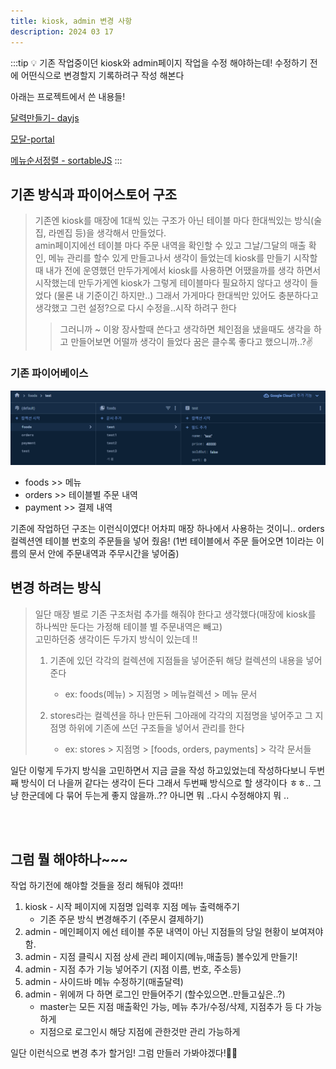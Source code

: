 ```yaml
---
title: kiosk, admin 변경 사항
description: 2024 03 17
---
```


:::tip 💡
기존 작업중이던 kiosk와 admin페이지 작업을 수정 해야하는데! 수정하기 전에 어떤식으로 변경할지 기록하려구 작성 해본다

아래는 프로젝트에서 쓴 내용들!

[달력만들기- dayjs](/docs/공책/dayjs.md)

[모달-portal](/docs/공책/Portal.md)

[메뉴순서정렬 - sortableJS](/docs/공책/sortableJS.md)
:::

## 기존 방식과 파이어스토어 구조

> 기존엔 kiosk를 매장에 1대씩 있는 구조가 아닌 테이블 마다 한대씩있는 방식(술집, 라멘집 등)을 생각해서 만들었다.
> <br /> amin페이지에선 테이블 마다 주문 내역을 확인할 수 있고 그날/그달의 매출 확인, 메뉴 관리를 할수 있게 만들고나서 생각이 들었는데 kiosk를 만들기 시작할때 내가 전에 운영했던 만두가게에서 kiosk를 사용하면 어땠을까를 생각 하면서 시작했는데 만두가게엔 kiosk가 그렇게 테이블마다 필요하지 않다고 생각이 들었다 (물론 내 기준이긴 하지만..) 그래서 가게마다 한대씩만 있어도 충분하다고 생각했고 그런 설정?으로 다시 수정을..시작 하려구 한다
>
> > 그러니까 ~ 이왕 장사할때 쓴다고 생각하면 체인점을 냈을때도 생각을 하고 만들어보면 어떨까 생각이 들었다 꿈은 클수록 좋다고 했으니까..?✌️

### 기존 파이어베이스

![alt text](./img/kiosk1.png)

- foods >> 메뉴
- orders >> 테이블별 주문 내역
- payment >> 결제 내역

기존에 작업하던 구조는 이런식이였다! 어차피 매장 하나에서 사용하는 것이니.. orders 컬렉션엔 테이블 번호의 주문들을 넣어 줬음! (1번 테이블에서 주문 들어오면 1이라는 이름의 문서 안에 주문내역과 주무시간을 넣어줌)

## 변경 하려는 방식

> 일단 매장 별로 기존 구조처럼 추가를 해줘야 한다고 생각했다(매장에 kiosk를 하나씩만 둔다는 가정해 테이블 별 주문내역은 빼고)
> <br /> 고민하던중 생각이든 두가지 방식이 있는데 !!
>
> 1. 기존에 있던 각각의 컬렉션에 지점들을 넣어준뒤 해당 컬렉션의 내용을 넣어준다
>
>    - ex: foods(메뉴) > 지점명 > 메뉴컬렉션 > 메뉴 문서
>
> 2. stores라는 컬렉션을 하나 만든뒤 그아래에 각각의 지점명을 넣어주고 그 지점명 하위에 기존에 쓰던 구조들을 넣어서 관리를 한다
>
>    - ex: stores > 지점명 > [foods, orders, payments] > 각각 문서들

일단 이렇게 두가지 방식을 고민하면서 지금 글을 작성 하고있었는데 작성하다보니 두번째 방식이 더 나을꺼 같다는 생각이 든다 그래서 두번째 방식으로 할 생각이다 ㅎㅎ.. 그냥 한군데에 다 묶어 두는게 좋지 않을까..?? 아니면 뭐 ..다시 수정해야지 뭐 ..

<br /><br />

## 그럼 뭘 해야하나~~~

작업 하기전에 해야할 것들을 정리 해둬야 겠따!!

1. kiosk - 시작 페이지에 지점명 입력후 지점 메뉴 출력해주기
   - 기존 주문 방식 변경해주기 (주문시 결제하기)
2. admin - 메인페이지 에선 테이블 주문 내역이 아닌 지점들의 당일 현황이 보여져야함.
3. admin - 지점 클릭시 지점 상세 관리 페이지(메뉴,매출등) 볼수있게 만들기!
4. admin - 지점 추가 기능 넣어주기 (지점 이름, 번호, 주소등)
5. admin - 사이드바 메뉴 수정하기(매출달력)
6. admin - 위에꺼 다 하면 로그인 만들어주기 (할수있으면..만들고싶은..?)
   - master는 모든 지점 매출확인 가능, 메뉴 추가/수정/삭제, 지점추가 등 다 가능하게
   - 지점으로 로그인시 해당 지점에 관한것만 관리 가능하게

일단 이런식으로 변경 추가 할거임! 그럼 만들러 가봐야겠다!👨‍💻
